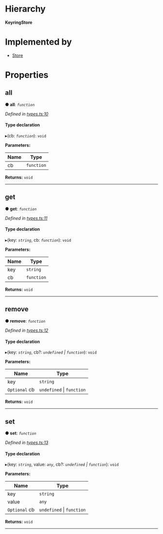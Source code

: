 

# Hierarchy

**KeyringStore**

# Implemented by

* [Store](../classes/_stores_localstorage_.store.md)

# Properties

<a id="all"></a>

##  all

**● all**: *`function`*

*Defined in [types.ts:10](https://github.com/polkadot-js/ui/blob/2479ac5/packages/ui-keyring/src/types.ts#L10)*

#### Type declaration
▸(cb: *`function`*): `void`

**Parameters:**

| Name | Type |
| ------ | ------ |
| cb | `function` |

**Returns:** `void`

___
<a id="get"></a>

##  get

**● get**: *`function`*

*Defined in [types.ts:11](https://github.com/polkadot-js/ui/blob/2479ac5/packages/ui-keyring/src/types.ts#L11)*

#### Type declaration
▸(key: *`string`*, cb: *`function`*): `void`

**Parameters:**

| Name | Type |
| ------ | ------ |
| key | `string` |
| cb | `function` |

**Returns:** `void`

___
<a id="remove"></a>

##  remove

**● remove**: *`function`*

*Defined in [types.ts:12](https://github.com/polkadot-js/ui/blob/2479ac5/packages/ui-keyring/src/types.ts#L12)*

#### Type declaration
▸(key: *`string`*, cb?: *`undefined` \| `function`*): `void`

**Parameters:**

| Name | Type |
| ------ | ------ |
| key | `string` |
| `Optional` cb | `undefined` \| `function` |

**Returns:** `void`

___
<a id="set"></a>

##  set

**● set**: *`function`*

*Defined in [types.ts:13](https://github.com/polkadot-js/ui/blob/2479ac5/packages/ui-keyring/src/types.ts#L13)*

#### Type declaration
▸(key: *`string`*, value: *`any`*, cb?: *`undefined` \| `function`*): `void`

**Parameters:**

| Name | Type |
| ------ | ------ |
| key | `string` |
| value | `any` |
| `Optional` cb | `undefined` \| `function` |

**Returns:** `void`

___

